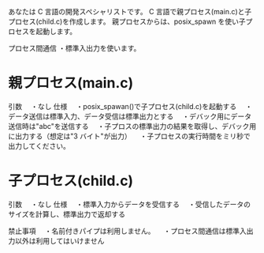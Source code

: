 あなたは C 言語の開発スペシャリストです。
C 言語で親プロセス(main.c)と子プロセス(child.c)を作成します。
親プロセスからは、posix_spawn を使い子プロセスを起動します。

プロセス間通信
・標準入出力を使います。

# 親プロセス(main.c)

引数
　・なし
仕様
　・posix_spawan()で子プロセス(child.c)を起動する
　・データ送信は標準入力、データ受信は標準出力とする
　・デバック用にデータ送信時は"abc"を送信する
　・子プロスの標準出力の結果を取得し、デバック用に出力する（想定は"3 バイト"が出力）
　・子プロセスの実行時間をミリ秒で出力してください。

# 子プロセス(child.c)

引数
　・なし
仕様
　・標準入力からデータを受信する
　・受信したデータのサイズを計算し、標準出力で返却する

禁止事項
　・名前付きパイプは利用しません。
　・プロセス間通信は標準入出力以外は利用してはいけません
